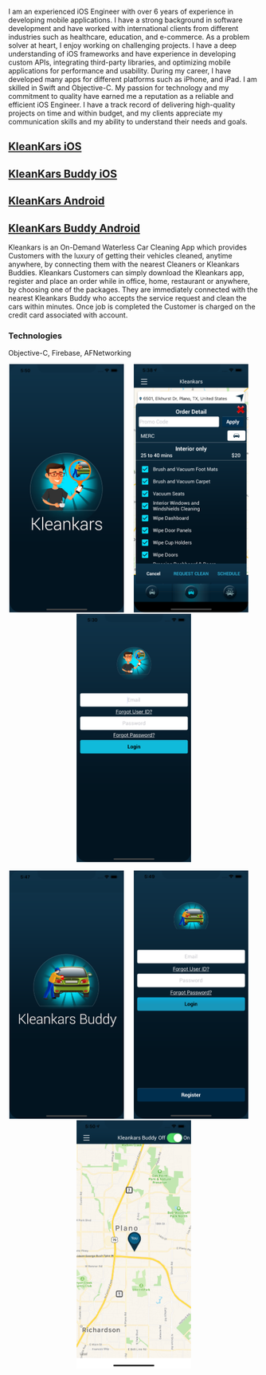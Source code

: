 I am an experienced iOS Engineer with over 6 years of experience in developing mobile applications. I have a strong background in software development and have worked with international clients from different industries such as healthcare, education, and e-commerce.
As a problem solver at heart, I enjoy working on challenging projects. I have a deep understanding of iOS frameworks and have experience in developing custom APIs, integrating third-party libraries, and optimizing mobile applications for performance and usability.
During my career, I have developed many apps for different platforms such as iPhone, and iPad. I am skilled in Swift and Objective-C.
My passion for technology and my commitment to quality have earned me a reputation as a reliable and efficient iOS Engineer. I have a track record of delivering high-quality projects on time and within budget, and my clients appreciate my communication skills and my ability to understand their needs and goals.

## [KleanKars iOS](https://apps.apple.com/us/app/kleankars/id1246083916)
## [KleanKars Buddy iOS](https://apps.apple.com/pk/app/kleankars-buddy/id1246084619)
## [KleanKars Android](https://play.google.com/store/apps/details?id=com.kleankars.kleankarsusers)
## [KleanKars Buddy Android](https://play.google.com/store/apps/details?id=com.kleankars.kleankarsbuddy)
Kleankars is an On-Demand Waterless Car Cleaning App which provides Customers with the luxury of getting their vehicles cleaned, anytime anywhere, by connecting them with the nearest Cleaners or Kleankars Buddies. Kleankars Customers can simply download the Kleankars app, register and place an order while in office, home, restaurant or anywhere, by choosing one of the packages. They are immediately connected with the nearest Kleankars Buddy who accepts the service request and clean the cars within minutes. Once job is completed the Customer is charged on the credit card associated with account.

### Technologies ###
Objective-C, Firebase, AFNetworking
<p align="center">
<img src="https://github.com/saudGeniteam/Mobile-Portfolio/blob/main/firstUser.png?" width="230">&nbsp;&nbsp;&nbsp;&nbsp;&nbsp;<img src="https://github.com/saudGeniteam/Mobile-Portfolio/blob/main/secondUser.png?" width="230">&nbsp;&nbsp;&nbsp;&nbsp;&nbsp;<img src="https://github.com/saudGeniteam/Mobile-Portfolio/blob/main/thirdUser.png?" width="230">
</p>

<p align="center">
<img src="https://github.com/saudGeniteam/Mobile-Portfolio/blob/main/firstBuddy.png?" width="230">&nbsp;&nbsp;&nbsp;&nbsp;&nbsp;<img src="https://github.com/saudGeniteam/Mobile-Portfolio/blob/main/secondBuddy.png?" width="230">&nbsp;&nbsp;&nbsp;&nbsp;&nbsp;<img src="https://github.com/saudGeniteam/Mobile-Portfolio/blob/main/thirdBuddy.png?" width="230">
</p>
